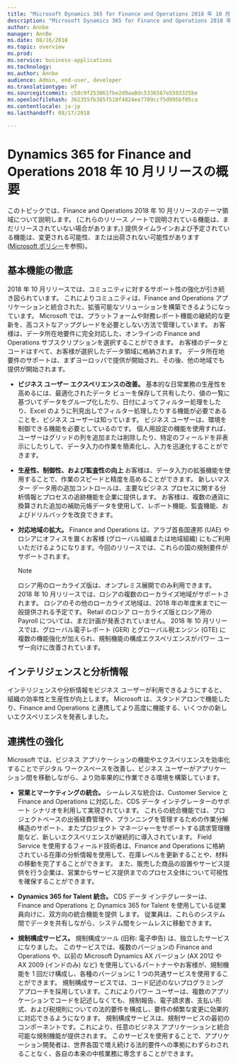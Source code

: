 ```yaml
---
title: "Microsoft Dynamics 365 for Finance and Operations 2018 年 10 月リリースの概要"
description: "Microsoft Dynamics 365 for Finance and Operations 2018 年 10 月リリースの概要"
author: Annbe
manager: AnnBe
ms.date: 08/16/2018
ms.topic: overview
ms.prod: 
ms.service: business-applications
ms.technology: 
ms.author: Annbe
audience: Admin, end-user, developer
ms.translationtype: HT
ms.sourcegitcommit: c58c9f253061fbe2d9aa8dc5336567e5593325be
ms.openlocfilehash: 362355fb385f518f4824ee7789ccf5d995bf05ca
ms.contentlocale: ja-jp
ms.lasthandoff: 08/17/2018

---
```

#  <a name="overview-of-dynamics-365-for-finance-and-operations-october-18-release"></a>Dynamics 365 for Finance and Operations 2018 年 10 月リリースの概要


このトピックでは、Finance and Operations 2018 年 10 月リリースのテーマ領域について説明します。 (これらのリリース ノートで説明されている機能は、まだリリースされていない場合があります。) 提供タイムラインおよび予定されている機能は、変更される可能性、または出荷されない可能性があります ([Microsoft ポリシー](https://go.microsoft.com/fwlink/p/?linkid=2007332)を参照)。

## <a name="focus-on-fundamentals"></a>基本機能の徹底

2018 年 10 月リリースでは、コミュニティに対するサポート性の強化が引き続き図られています。
これによりコミュニティは、Finance and Operations アプリケーションと統合された、拡張可能なソリューションを構築できるようになっています。 Microsoft では、プラットフォームや財務レポート機能の継続的な更新を、高コストなアップグレードを必要としない方法で管理しています。 お客様は、データ所在地要件に完全対応した、オンラインの Finance and Operations サブスクリプションを選択することができます。 お客様のデータとコードはすべて、お客様が選択したデータ領域に格納されます。 データ所在地要件のサポートは、まずヨーロッパで提供が開始され、その後、他の地域でも提供が開始されます。

-   **ビジネス ユーザー エクスペリエンスの改善。** 基本的な日常業務の生産性を高めるには、最適化されたデータ ビューを保存して共有したり、値の一覧に基づいてデータをグループ化したり、日付によってフィルター処理をしたり、Excel のように列見出しでフィルター処理したりする機能が必要であることを、ビジネス ユーザーは知っています。 ビジネス ユーザーは、環境を制御できる機能を必要としているのです。 個人用設定の機能を使用すれば、ユーザーはグリッドの列を追加または削除したり、特定のフィールドを非表示にしたりして、データ入力の作業を簡素化し、入力を迅速化することができます。

-   **生産性、制御性、および監査性の向上** お客様は、データ入力の拡張機能を使用することで、作業のスピードと精度を高めることができます。
    新しいマスター データ用の追加コントロールは、主要なビジネス プロセスに関する分析情報とプロセスの追跡機能を企業に提供します。 お客様は、複数の通貨に換算された追加の補助元帳データを使用して、レポート機能、監査機能、およびドリルバックを改良できます。

-   **対応地域の拡大。** Finance and Operations は、アラブ首長国連邦 (UAE) やロシアにオフィスを置くお客様 (グローバル組織または地域組織) にもご利用いただけるようになります。今回のリリースでは、これらの国の規制要件がサポートされます。 
    
    > [!NOTE]
    > ロシア用のローカライズ版は、オンプレミス展開でのみ利用できます。 2018 年 10 月リリースでは、ロシアの複数のローカライズ地域がサポートされます。 ロシアのその他のローカライズ地域は、2018 年の年度末までに一般提供される予定です。 Retail のロシア ローカライズ版とロシア用の Payroll については、まだ計画が発表されていません。 2018 年 10 月リリースでは、グローバル電子レポート (GER) とグローバル税エンジン (GTE) に複数の機能強化が加えられ、規制機能の構成エクスペリエンスがパワー ユーザー向けに改善されています。 

## <a name="intelligence-and-insights"></a>インテリジェンスと分析情報

インテリジェンスや分析情報をビジネス ユーザーが利用できるようにすると、組織の効率性と生産性が向上します。 Microsoft は、スタンドアロンで機能したり、Finance and Operations と連携してより高度に機能する、いくつかの新しいエクスペリエンスを発表しました。

## <a name="better-together"></a>連携性の強化

Microsoft では、ビジネス アプリケーションの機能やエクスペリエンスを効率化することでデジタル ワークスペースを改善し、ビジネス ユーザーがアプリケーション間を移動しながら、より効率果的に作業できる環境を構築しています。

-   **営業とマーケティングの統合。** シームレスな統合は、Customer Service と Finance and Operations に対応した、CDS データ インテグレーターのサポート シナリオを利用して実現されています。 これらの統合機能では、プロジェクトベースの出張経費管理や、プランニングを管理するための作業分解構造のサポート、またプロジェクト マネージャーをサポートする請求管理機能など、新しいエクスペリエンスが継続的に導入されています。 Field Service を使用するフィールド技術者は、Finance and Operations に格納されている在庫の分析情報を使用して、在庫レベルを更新することや、材料の移動を完了することができます。 また、販売した商品の設置やサービス提供を行う企業は、営業からサービス提供までのプロセス全体について可視性を確保することができます。

-   **Dynamics 365 for Talent 統合。** CDS データ インテグレーターは、Finance and Operations と Dynamics 365 for Talent を使用している従業員向けに、双方向の統合機能を提供 します。 従業員は、これらのシステム間でデータを共有しながら、システム間をシームレスに移動できます。

-   **規制構成サービス。** 規制構成ツール (旧称: 電子申告) は、独立したサービスになりました。 このサービスでは、複数のバージョンの Finance and Operations や、以前の Microsoft Dynamics AX バージョン (AX 2012 や AX 2009 (インドのみ) など) を使用しているパートナーやお客様が、規制機能を 1 回だけ構成し、各種のバージョンに 1 つの共通サービスを使用することができます。 規制構成サービスでは、コード記述のないプログラミング アプローチを採用しています。これによりパワー ユーザーは、複数のアプリケーションでコードを記述しなくても、規制報告、電子請求書、支払い形式、および税規則についての法的要件を構成し、要件の頻繁な変更に効果的に対応できるようになります。 規制構成サービスは、規制サービスの最初のコンポーネントです。これにより、任意のビジネス アプリケーションと統合可能な規制機能が提供されます。 このサービスを使用することで、アプリケーション開発者は、世界各国で増え続ける法的要件への準拠にわずらわされることなく、各自の本来の中核業務に専念することができます。

